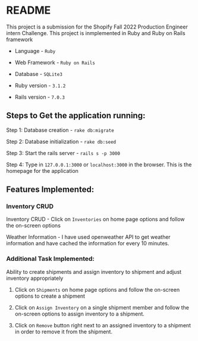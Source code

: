 # README

This project is a submission for the Shopify Fall 2022 Production Engineer intern Challenge. This project is inmplemented in Ruby and Ruby on Rails framework 

* Language - ```Ruby```

* Web Framework - ```Ruby on Rails```

* Database - ```SQLite3```

* Ruby version - ```3.1.2```

* Rails version - ```7.0.3```


## Steps to Get the application running:
	
Step 1: Database creation - ```rake db:migrate```

Step 2: Database initialization - ```rake db:seed```

Step 3: Start the rails server - ```rails s -p 3000```

Step 4: Type in ```127.0.0.1:3000``` or ```localhost:3000``` in the browser. This is the homepage for the application

## Features Implemented:

### Inventory CRUD

Inventory CRUD - Click on ```Inventories``` on home page options and follow the on-screen options

Weather Information - I have used openweather API to get weather information and have cached the information for every 10 minutes.

### Additional Task Implemented:

Ability to create shipments and assign inventory to shipment and adjust inventory appropriately

1. Click on ```Shipments``` on home page options and follow the on-screen options to create a shipment

2. Click on ```Assign Inventory``` on a single shipment member and follow the on-screen options to assign inventory to a shipment.

3. Click on ```Remove``` button right next to an assigned inventory to a shipment in order to remove it from the shipment.
